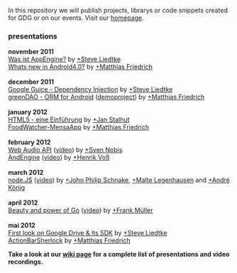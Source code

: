 In this repository we will publish projects, librarys or code snippets created for GDG or on our events. Visit our [homepage](http://bremen.gtugs.org).

### presentations ###
**november 2011** <br>
<a href='http://docs.google.com/viewer?a=v&pid=sites&srcid=Z3R1Z3Mub3JnfGJyZW1lbmd0dWd8Z3g6N2I1N2IwYjhhNzQ4MjQyYQ'>Was ist AppEngine?</a> by <a href='https://plus.google.com/105644643668348314832/'>+Steve Liedtke</a><br>
<a href='http://bremen-gtug.googlecode.com/svn/presentations/2011_11_07/ICS/template/index.html#1'>Whats new in Android4.0?</a> by <a href='https://plus.google.com/117981764820200252568/'>+Matthias Friedrich</a><br><br>
<b>december 2011</b> <br>
<a href='http://docs.google.com/viewer?a=v&pid=sites&srcid=Z3R1Z3Mub3JnfGJyZW1lbmd0dWd8Z3g6NzFhOWU1NzM3NjNjNTMxMg'>Google Guice - Dependency Injection</a> by <a href='https://plus.google.com/105644643668348314832/'>+Steve Liedtke</a><br>
<a href='http://bremen-gtug.googlecode.com/svn/presentations/5-12-2011_GreenDAO/template/index.html#1'>greenDAO - ORM for Android</a> (<a href='http://code.google.com/p/bremen-gtug/source/browse/#svn%2Fprojects%2FgreenDAO_demo_5_12_2011'>demoproject</a>) by <a href='https://plus.google.com/117981764820200252568/'>+Matthias Friedrich</a><br><br>
<b>january 2012</b> <br>
<a href='http://bremen-gtug.googlecode.com/svn/presentations/2012_01_09/HTML5/slides/index.html'>HTML5 - eine Einführung</a> by <a href='https://plus.google.com/100559221027275658717/'>+Jan Stalhut</a><br>
<a href='http://bremen-gtug.googlecode.com/svn/presentations/2012_01_09/Ignite/Foodwatcher/template/index.html'>FoodWatcher-MensaApp</a> by <a href='https://plus.google.com/117981764820200252568/'>+Matthias Friedrich</a><br><br>
<b>february 2012</b> <br>
<a href='http://bremen-gtug.googlecode.com/svn/presentations/2012_02_06/Audio%20API%20Presentation/index.html#/welcome'>Web Audio API</a> (<a href='http://www.youtube.com/watch?v=1nXXxnkt6Yk'>video</a>) by <a href='https://plus.google.com/113062950789010266684/'>+Sven Nobis</a><br>
<a href='https://docs.google.com/presentation/d/1epf5RgniSIKNNY0TFeg9AF5azDPl9yucj1PYtGQwQIE/present#slide=id.g363e16f_9_48'>AndEngine</a> (<a href='http://www.youtube.com/watch?v=1nXXxnkt6Yk#t=31m55s'>video</a>) by <a href='https://plus.google.com/107411440384202293942/'>+Henrik Voß</a><br><br>
<b>march 2012</b> <br>
<a href='https://docs.google.com/presentation/pub?id=1zz1Q8YpFuGkg73zq4fgfZfrpM7HSOE-Ozb9ZpFvFFqQ&start=false&loop=false&pli=1#slide=id.ga1883de_0_0'>node.JS</a> (<a href='http://www.youtube.com/watch?v=qcnBtB7k39I#t=16m21s'>video</a>) by <a href='https://plus.google.com/116719489452072046606'>+John Philip Schnake</a>, <a href='https://plus.google.com/106733191200400095142'>+Malte Legenhausen</a> and <a href='https://plus.google.com/105066655811382416959'>+André König</a><br><br>
<b>april 2012</b> <br>
<a href='http://bremen-gtug.googlecode.com/svn/presentations/2012_04_02/Beauty%20and%20Power%20of%20Go.pdf'>Beauty and power of Go</a> (<a href='http://www.youtube.com/watch?v=AzhSV4FfeDc#t=20m12s'>video</a>) by <a href='https://plus.google.com/u/0/107694490695522997974/'>+Frank Müller</a><br><br>
<b>mai 2012</b> <br>
<a href='http://goo.gl/TM1XC'>First look on Google Drive &amp; its SDK</a> by <a href='https://plus.google.com/105644643668348314832/'>+Steve Liedtke</a><br>
<a href='http://bremen-gtug.googlecode.com/svn/presentations/2012_05_07/ActionBarSherlock/template/index.html#1'>ActionBarSherlock</a> by <a href='https://plus.google.com/117981764820200252568/'>+Matthias Friedrich</a>

<b>Take a look at our <a href='Presentations.md'>wiki page</a> for a complete list of presentations and video recordings.</b>